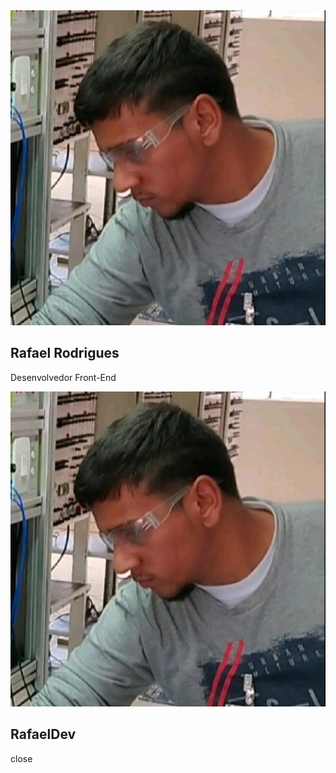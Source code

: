 <div class="user-profile">
                <div class="logo">
                    <img src="/1699922580534.jpg">
                    <h2>Rafael Rodrigues</h2>
                    <p>Desenvolvedor Front-End</p>
                </div>
            </div>

<div class="toggle">
                <div class="logo">
                    <img src="/1699922580534.jpg">
                    <h2>Rafael<span class="danger">Dev</span></h2>
                </div>
                <div class="close" id="close-btn">
                    <span class="material-icons-sharp">
                        close
                    </span>
                </div>
            </div>

            
